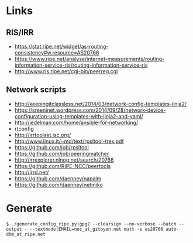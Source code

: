 # Links

## RIS/IRR
* https://stat.ripe.net/widget/as-routing-consistency#w.resource=AS20766
* https://www.ripe.net/analyse/internet-measurements/routing-information-service-ris/routing-information-service-ris
* http://www.ris.ripe.net/cgi-bin/peerreg.cgi

## Network scripts
* http://keepingitclassless.net/2014/03/network-config-templates-jinja2/
* https://sreeninet.wordpress.com/2014/09/28/network-device-configuration-using-templates-with-jinja2-and-yaml/
* http://jedelman.com/home/ansible-for-networking/
* rtconfig
* http://irrtoolset.isc.org/
* http://www.linux.it/~md/text/rpsltool-trex.pdf
* https://github.com/job/rpsltool
* https://github.com/job/peeringmatcher
* http://irrexplorer.nlnog.net/search/20766
* https://github.com/RIPE-NCC/peertools
* http://irrd.net/
* https://github.com/daenney/napalm
* https://github.com/daenney/netmiko

# Generate

    $ ./generate_config_ripe.py|gpg2 --clearsign --no-verbose --batch --output - --textmode|EMAIL=noc_at_gitoyen.net mutt -s as20766 auto-dbm_at_ripe.net
